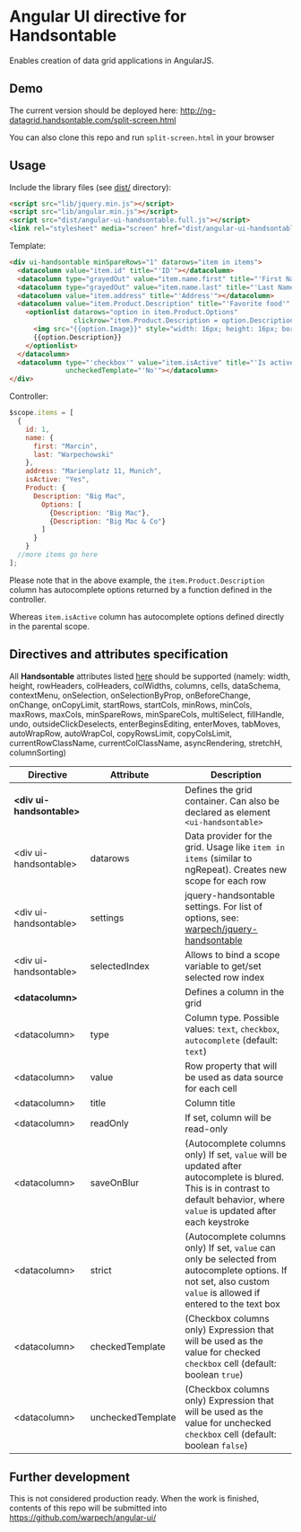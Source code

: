 # Angular UI directive for Handsontable

Enables creation of data grid applications in AngularJS.

## Demo

The current version should be deployed here: http://ng-datagrid.handsontable.com/split-screen.html

You can also clone this repo and run `split-screen.html` in your browser

## Usage

Include the library files (see [dist/](https://github.com/warpech/angular-ui-handsontable/tree/master/dist) directory):

```html
<script src="lib/jquery.min.js"></script>
<script src="lib/angular.min.js"></script>
<script src="dist/angular-ui-handsontable.full.js"></script>
<link rel="stylesheet" media="screen" href="dist/angular-ui-handsontable.full.css">
```

Template:

```html
<div ui-handsontable minSpareRows="1" datarows="item in items">
  <datacolumn value="item.id" title="'ID'"></datacolumn>
  <datacolumn type="grayedOut" value="item.name.first" title="'First Name'" readOnly></datacolumn>
  <datacolumn type="grayedOut" value="item.name.last" title="'Last Name'" readOnly></datacolumn>
  <datacolumn value="item.address" title="'Address'"></datacolumn>
  <datacolumn value="item.Product.Description" title="'Favorite food'" type="'autocomplete'" live strict>
    <optionlist datarows="option in item.Product.Options"
                clickrow="item.Product.Description = option.Description">
      <img src="{{option.Image}}" style="width: 16px; height: 16px; border-width: 0">
      {{option.Description}}
    </optionlist>
  </datacolumn>
  <datacolumn type="'checkbox'" value="item.isActive" title="'Is active'" checkedTemplate="'Yes'"
              uncheckedTemplate="'No'"></datacolumn>
</div>
```

Controller:

```javascript
$scope.items = [
  {
    id: 1,
    name: {
      first: "Marcin",
      last: "Warpechowski"
    },
    address: "Marienplatz 11, Munich",
    isActive: "Yes",
    Product: {
      Description: "Big Mac",
	    Options: [
	      {Description: "Big Mac"},
	      {Description: "Big Mac & Co"}
	    ]
	  }
	}
  //more items go here
];
```

Please note that in the above example, the `item.Product.Description` column has autocomplete options returned by a function defined in the controller.

Whereas `item.isActive` column has autocomplete options defined directly in the parental scope.
  
## Directives and attributes specification

All **Handsontable** attributes listed [here](https://github.com/warpech/jquery-handsontable) should be supported (namely: width, height, rowHeaders, colHeaders, colWidths, columns, cells, dataSchema, contextMenu, onSelection, onSelectionByProp, onBeforeChange, onChange, onCopyLimit, startRows, startCols, minRows, minCols, maxRows, maxCols, minSpareRows, minSpareCols, multiSelect, fillHandle, undo, outsideClickDeselects, enterBeginsEditing, enterMoves, tabMoves, autoWrapRow, autoWrapCol, copyRowsLimit, copyColsLimit, currentRowClassName, currentColClassName, asyncRendering, stretchH, columnSorting)
  
 Directive                       | Attribute&nbsp;&nbsp;&nbsp; | Description
 --------------------------------|-----------------------------|-------------
 **&lt;div ui-handsontable&gt;** |                             | Defines the grid container. Can also be declared as element `<ui-handsontable>`
 &lt;div ui-handsontable&gt;     | datarows                    | Data provider for the grid. Usage like `item in items` (similar to ngRepeat). Creates new scope for each row
 &lt;div ui-handsontable&gt;     | settings                    | jquery-handsontable settings. For list of options, see: [warpech/jquery-handsontable](https://github.com/warpech/jquery-handsontable)
 &lt;div ui-handsontable&gt;     | selectedIndex               | Allows to bind a scope variable to get/set selected row index
 **&lt;datacolumn&gt;**          |                             | Defines a column in the grid
 &lt;datacolumn&gt;              | type                        | Column type. Possible values: `text`, `checkbox`, `autocomplete` (default: `text`)
 &lt;datacolumn&gt;              | value                       | Row property that will be used as data source for each cell
 &lt;datacolumn&gt;              | title                       | Column title
 &lt;datacolumn&gt;              | readOnly                    | If set, column will be read-only
 &lt;datacolumn&gt;              | saveOnBlur                  | (Autocomplete columns only) If set, `value` will be updated after autocomplete is blured. This is in contrast to default behavior, where `value` is updated after each keystroke
 &lt;datacolumn&gt;              | strict                      | (Autocomplete columns only) If set, `value` can only be selected from autocomplete options. If not set, also custom `value` is allowed if entered to the text box
 &lt;datacolumn&gt;              | checkedTemplate             | (Checkbox columns only) Expression that will be used as the value for checked `checkbox` cell (default: boolean `true`)
 &lt;datacolumn&gt;              | uncheckedTemplate           | (Checkbox columns only) Expression that will be used as the value for unchecked `checkbox` cell (default: boolean `false`)

## Further development

This is not considered production ready. When the work is finished, contents of this repo will be submitted into https://github.com/warpech/angular-ui/
